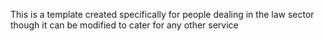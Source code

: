 This is a template created specifically for people dealing in the law sector though it can be modified to cater for any other service
